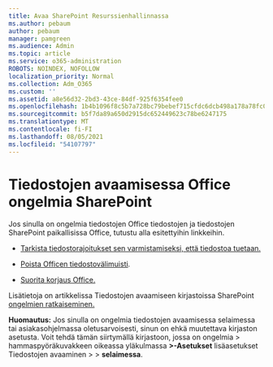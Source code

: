 ```yaml
---
title: Avaa SharePoint Resurssienhallinnassa
ms.author: pebaum
author: pebaum
manager: pamgreen
ms.audience: Admin
ms.topic: article
ms.service: o365-administration
ROBOTS: NOINDEX, NOFOLLOW
localization_priority: Normal
ms.collection: Adm_O365
ms.custom: ''
ms.assetid: a8e56d32-2bd3-43ce-84df-925f6354fee0
ms.openlocfilehash: 1b4b1096f8c5b7a728bc79bebef715cfdc6dcb498a178a78fc0e0fff0faa5585
ms.sourcegitcommit: b5f7da89a650d2915dc652449623c78be6247175
ms.translationtype: MT
ms.contentlocale: fi-FI
ms.lasthandoff: 08/05/2021
ms.locfileid: "54107797"
---
```

# <a name="problems-opening-office-files-from-sharepoint"></a>Tiedostojen avaamisessa Office ongelmia SharePoint

Jos sinulla on ongelmia tiedostojen Office tiedostojen ja tiedostojen SharePoint paikallisissa Office, tutustu alla esitettyihin linkkeihin. 

- [Tarkista tiedostorajoitukset sen varmistamiseksi, että tiedostoa tuetaan.](https://support.office.com/article/Invalid-file-names-and-file-types-in-OneDrive-OneDrive-for-Business-and-SharePoint-64883a5d-228e-48f5-b3d2-eb39e07630fa)

- [Poista Officen tiedostovälimuisti](https://support.office.com/article/Delete-your-Office-Document-Cache-b1d3765e-d71b-4bb8-99ca-acd22c42995d).

- [Suorita korjaus Office.](https://support.office.com/Article/Repair-an-Office-application-7821d4b6-7c1d-4205-aa0e-a6b40c5bb88b)

Lisätietoja on artikkelissa Tiedostojen avaamiseen kirjastoissa SharePoint [ongelmien ratkaiseminen.](https://support.office.com/article/Fix-problems-opening-documents-in-SharePoint-libraries-31329FA1-4AD0-47FC-95D8-BB0C5B12A536)

**Huomautus:** Jos sinulla on ongelmia tiedostojen avaamisessa selaimessa tai asiakasohjelmassa oletusarvoisesti, sinun on ehkä muutettava kirjaston asetusta. Voit tehdä tämän siirtymällä kirjastoon, jossa on ongelmia > hammaspyöräkuvakkeen oikeassa yläkulmassa **>-Asetukset** lisäasetukset Tiedostojen avaaminen  >     >  **selaimessa**.

